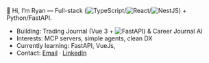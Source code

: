 👋 Hi, I’m Ryan — Full-stack (![TypeScript](https://img.shields.io/badge/TypeScript-)/![React](https://img.shields.io/badge/React-)/![NestJS](https://img.shields.io/badge/NestJS-)) + Python/FastAPI.

- Building: Trading Journal (Vue 3 + ![FastAPI](https://img.shields.io/badge/FastAPI-)) & Career Journal AI
- Interests: MCP servers, simple agents, clean DX
- Currently learning: FastAPI, VueJs,
- Contact: [Email](mailto:doanryan10@gmail.com) · [LinkedIn](https://www.linkedin.com/in/doan-ryan/)

<!---
ShadFyt/ShadFyt is a ✨ special ✨ repository because its `README.md` (this file) appears on your GitHub profile.
You can click the Preview link to take a look at your changes.
--->

